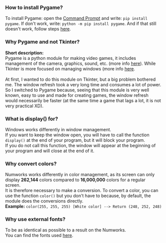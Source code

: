### How to install Pygame?
To install Pygame: open the [Command Prompt](https://www.howtogeek.com/235101/10-ways-to-open-the-command-prompt-in-windows-10/) and write: ``pip install pygame``.
If don't work, write: ``python -m pip install pygame``. And if that still doesn't work, follow steps [here](https://docs.python.org/3/installing/index.html).

### Why Pygame and not Tkinter?
**Short description:** <br>
Pygame is a python module for making video games, it includes management of the camera, graphics, sound, etc. (more info [here](https://en.wikipedia.org/wiki/Pygame)). While Tkinter is more focused on managing windows (more info [here](https://en.wikipedia.org/wiki/Tkinter). <br><br>
At first, I wanted to do this module on Tkinter, but a big problem bothered me. The window refresh took a very long time and consumes a lot of power. <br>
So I switched to Pygame because, seeing that this module is very well known, easy to use and made for creating games, the window refresh would necessarily be faster (at the same time a game that lags a lot, it is not very practical XD).

### What is display() for?
Windows works differently in window management.<br>
If you want to keep the window open, you will have to call the function ``display()`` at the end of your program, but it will block your program. <br>
If you do not call this function, the window will appear at the beginning of your program and will close at the end of it.<br>

### Why convert colors?
Numworks works differently in color management, as its screen can only display **262,144** colors compared to **16,000,000** colors for a regular screen. <br>
It is therefore necessary to make a conversion. To convert a color, you can use the function ``color()`` but you don't have to because, by default, the module does the conversions directly. <br>
**Example:** ``color(255, 255, 255) [White color] --> Return (248, 252, 248)``

### Why use external fonts?
To be as identical as possible to a result on the Numworks. <br>
You can find the fonts used [here](https://github.com/numworks/epsilon/tree/master/kandinsky/fonts).
